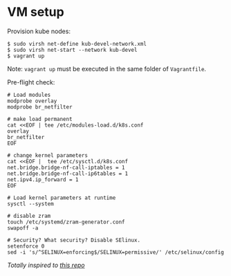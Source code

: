 # VM setup

Provision kube nodes:

```
$ sudo virsh net-define kub-devel-network.xml
$ sudo virsh net-start --network kub-devel
$ vagrant up
```

Note: `vagrant up` must be executed in the same folder of `Vagrantfile`.

Pre-flight check:

```
# Load modules
modprobe overlay
modprobe br_netfilter

# make load permanent
cat <<EOF | tee /etc/modules-load.d/k8s.conf
overlay
br_netfilter
EOF

# change kernel parameters
cat <<EOF |  tee /etc/sysctl.d/k8s.conf
net.bridge.bridge-nf-call-iptables = 1
net.bridge.bridge-nf-call-ip6tables = 1
net.ipv4.ip_forward = 1
EOF

# Load kernel parameters at runtime
sysctl --system

# disable zram
touch /etc/systemd/zram-generator.conf
swapoff -a

# Security? What security? Disable SElinux.
setenforce 0
sed -i 's/^SELINUX=enforcing$/SELINUX=permissive/' /etc/selinux/config
```

*Totally inspired to [this repo]( https://github.com/Foundations-of-HPC/Cloud-advanced-2023/blob/main/live-demos/kube-installation/notes.org)* 


